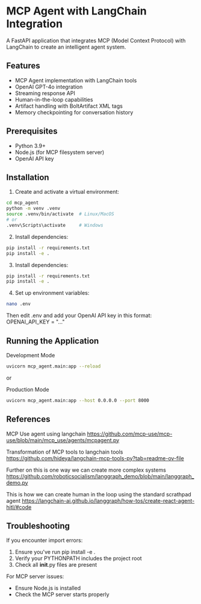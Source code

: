 # MCP Agent with LangChain Integration

A FastAPI application that integrates MCP (Model Context Protocol) with LangChain to create an intelligent agent system.

## Features

- MCP Agent implementation with LangChain tools
- OpenAI GPT-4o integration
- Streaming response API
- Human-in-the-loop capabilities
- Artifact handling with BoltArtifact XML tags
- Memory checkpointing for conversation history

## Prerequisites

- Python 3.9+
- Node.js (for MCP filesystem server)
- OpenAI API key

## Installation

1. Create and activate a virtual environment:
```bash
cd mcp_agent
python -m venv .venv
source .venv/bin/activate  # Linux/MacOS
# or 
.venv\Scripts\activate     # Windows
``` 

2. Install dependencies:
```bash
pip install -r requirements.txt
pip install -e .
```

3. Install dependencies:
```bash
pip install -r requirements.txt
pip install -e .
```

4. Set up environment variables:
```bash
nano .env
```
Then edit .env and add your OpenAI API key in this format:
OPENAI_API_KEY = "..."

## Running the Application

Development Mode
```bash
uvicorn mcp_agent.main:app --reload
```
or

Production Mode
```bash
uvicorn mcp_agent.main:app --host 0.0.0.0 --port 8000
```

## References
MCP Use agent using langchain
https://github.com/mcp-use/mcp-use/blob/main/mcp_use/agents/mcpagent.py

Transformation of MCP tools to langchain tools
https://github.com/hideya/langchain-mcp-tools-py?tab=readme-ov-file

Further on this is one way we can create more complex systems
https://github.com/roboticsocialism/langgraph_demo/blob/main/langgraph_demo.py

This is how we can create human in the loop using the standard scrathpad agent
https://langchain-ai.github.io/langgraph/how-tos/create-react-agent-hitl/#code


## Troubleshooting
If you encounter import errors:

1. Ensure you've run pip install -e .
2. Verify your PYTHONPATH includes the project root
3. Check all __init__.py files are present

For MCP server issues:

- Ensure Node.js is installed
- Check the MCP server starts properly
